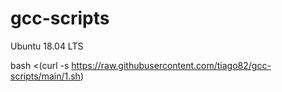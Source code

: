 # gcc-scripts

Ubuntu 18.04 LTS 

bash <(curl -s https://raw.githubusercontent.com/tiago82/gcc-scripts/main/1.sh)
